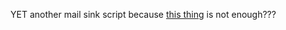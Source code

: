 YET another mail sink script because [this thing](https://gist.github.com/Memexurer/57337055ecea7676d2853106b873b021) is not enough???
